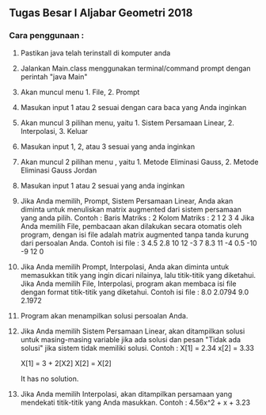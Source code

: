 ## Tugas Besar I Aljabar Geometri 2018

### Cara penggunaan :
1. Pastikan java telah terinstall di komputer anda
2. Jalankan Main.class menggunakan terminal/command prompt dengan perintah "java Main"
3. Akan muncul menu 1. File, 2. Prompt
4. Masukan input 1 atau 2 sesuai dengan cara baca yang Anda inginkan
5. Akan muncul 3 pilihan menu, yaitu 1. Sistem Persamaan Linear, 2. Interpolasi, 3. Keluar
6. Masukan input 1, 2, atau 3 sesuai yang anda inginkan
7. Akan muncul 2 pilihan menu , yaitu 1. Metode Eliminasi Gauss, 2. Metode Eliminasi Gauss Jordan
8. Masukan input 1 atau 2 sesuai yang anda inginkan
9. Jika Anda memilih, Prompt, Sistem Persamaan Linear, Anda akan diminta untuk menuliskan matrix augmented dari sistem persamaan  yang anda pilih.
	Contoh :
	Baris Matriks : 2
	Kolom Matriks : 2
	1 2
	3 4
	Jika Anda memilih File, pembacaan akan dilakukan secara otomatis oleh program, dengan isi file adalah matrix augmented tanpa tanda kurung dari persoalan Anda.
	Contoh isi file :
	3 4.5 2.8 10 12
	-3 7 8.3 11 -4
	0.5 -10 -9 12 0
10. Jika Anda memilih Prompt, Interpolasi, Anda akan diminta untuk memasukkan titik yang ingin dicari nilainya, lalu titik-titik yang diketahui. Jika Anda memilih File, Interpolasi, program akan membaca isi file dengan format titik-titik yang diketahui.
	Contoh isi file :
	8.0 2.0794
	9.0 2.1972
11. Program akan menampilkan solusi persoalan Anda.
12. Jika Anda memilih Sistem Persamaan Linear, akan ditampilkan solusi untuk masing-masing variable jika ada solusi dan pesan "Tidak ada solusi" jika sistem tidak memiliki solusi.
	Contoh :
	X[1] = 2.34
	x[2] = 3.33
	
	X[1] = 3 + 2[X2]
	X[2] = X[2]
	
	It has no solution.
	
13. Jika Anda memilih Interpolasi, akan ditampilkan persamaan yang mendekati titik-titik yang Anda masukkan.
	Contoh :
	4.56x^2 + x + 3.23 
